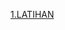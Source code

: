 
[1.LATIHAN](https://github.com/Afifa9/tekn-cloud-computing/blob/1b4d119d1e89c80eee70b7f63f298bb871ae448b/minggu-10/Latihan.md)

